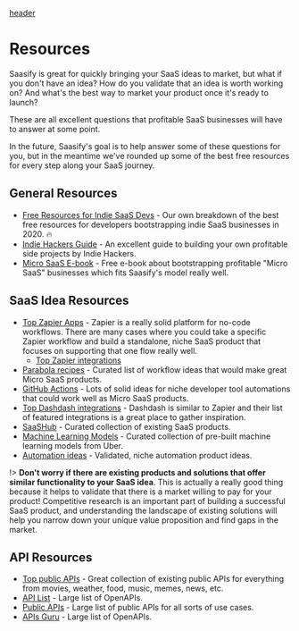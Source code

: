 [header](_header.md ':include')

# Resources

Saasify is great for quickly bringing your SaaS ideas to market, but what if you don't have an idea? How do you validate that an idea is worth working on? And what's the best way to market your product once it's ready to launch?

These are all excellent questions that profitable SaaS businesses will have to answer at some point.

In the future, Saasify's goal is to help answer some of these questions for you, but in the meantime we've rounded up some of the best free resources for every step along your SaaS journey.

## General Resources

- [Free Resources for Indie SaaS Devs](https://blog.saasify.sh/indie-saas-resources/) - Our own breakdown of the best free resources for developers bootstrapping indie SaaS businesses in 2020. 🔥
- [Indie Hackers Guide](https://www.indiehackers.com/start) - An excellent guide to building your own profitable side projects by Indie Hackers.
- [Micro SaaS E-book](https://tylertringas.com/micro-saas-ebook/) - Free e-book about bootstrapping profitable "Micro SaaS" businesses which fits Saasify's model really well.

## SaaS Idea Resources

- [Top Zapier Apps](https://zapier.com/apps) - Zapier is a really solid platform for no-code workflows. There are many cases where you could take a specific Zapier workflow and build a standalone, niche SaaS product that focuses on supporting that one flow really well.
  - [Top Zapier integrations](https://zapier.com/apps/integrations/)
- [Parabola recipes](https://parabola.io/recipes) - Curated list of workflow ideas that would make great Micro SaaS products.
- [GitHub Actions](https://github.com/features/actions) - Lots of solid ideas for niche developer tool automations that could work well as Micro SaaS products.
- [Top Dashdash integrations](https://dashdash.com/integrations) - Dashdash is similar to Zapier and their list of featured integrations is a great place to gather inspiration.
- [SaaSHub](https://www.saashub.com/) - Curated collection of existing SaaS products.
- [Machine Learning Models](https://ludwig-ai.github.io/ludwig-docs/examples/) - Curated collection of pre-built machine learning models from Uber.
- [Automation ideas](https://phantombuster.com/phantombuster) - Validated, niche automation product ideas.

!> **Don't worry if there are existing products and solutions that offer similar functionality to your SaaS idea**. This is actually a really good thing because it helps to validate that there is a market willing to pay for your product! Competitive research is an important part of building a successful SaaS product, and understanding the landscape of existing solutions will help you narrow down your unique value proposition and find gaps in the market.

## API Resources

- [Top public APIs](https://public-apis.xyz/) - Great collection of existing public APIs for everything from movies, weather, food, music, memes, news, etc.
- [API List](https://apilist.fun/) - Large list of OpenAPIs.
- [Public APIs](https://github.com/public-apis/public-apis) - Large list of public APIs for all sorts of use cases.
- [APIs Guru](https://apis.guru/browse-apis/) - Large list of OpenAPIs.

